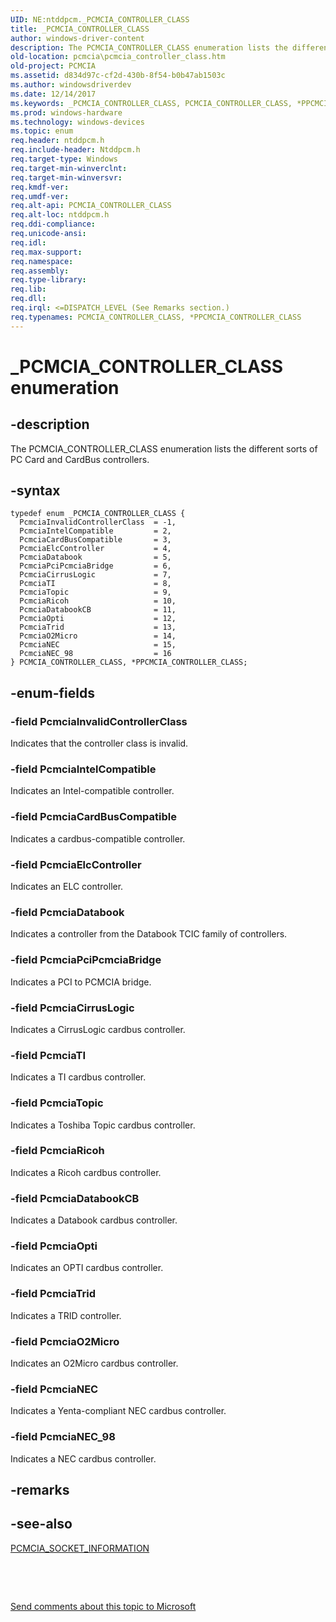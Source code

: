 ```yaml
---
UID: NE:ntddpcm._PCMCIA_CONTROLLER_CLASS
title: _PCMCIA_CONTROLLER_CLASS
author: windows-driver-content
description: The PCMCIA_CONTROLLER_CLASS enumeration lists the different sorts of PC Card and CardBus controllers.
old-location: pcmcia\pcmcia_controller_class.htm
old-project: PCMCIA
ms.assetid: d834d97c-cf2d-430b-8f54-b0b47ab1503c
ms.author: windowsdriverdev
ms.date: 12/14/2017
ms.keywords: _PCMCIA_CONTROLLER_CLASS, PCMCIA_CONTROLLER_CLASS, *PPCMCIA_CONTROLLER_CLASS
ms.prod: windows-hardware
ms.technology: windows-devices
ms.topic: enum
req.header: ntddpcm.h
req.include-header: Ntddpcm.h
req.target-type: Windows
req.target-min-winverclnt: 
req.target-min-winversvr: 
req.kmdf-ver: 
req.umdf-ver: 
req.alt-api: PCMCIA_CONTROLLER_CLASS
req.alt-loc: ntddpcm.h
req.ddi-compliance: 
req.unicode-ansi: 
req.idl: 
req.max-support: 
req.namespace: 
req.assembly: 
req.type-library: 
req.lib: 
req.dll: 
req.irql: <=DISPATCH_LEVEL (See Remarks section.)
req.typenames: PCMCIA_CONTROLLER_CLASS, *PPCMCIA_CONTROLLER_CLASS
---
```


# _PCMCIA_CONTROLLER_CLASS enumeration



## -description
The PCMCIA_CONTROLLER_CLASS enumeration lists the different sorts of PC Card and CardBus controllers.



## -syntax

````
typedef enum _PCMCIA_CONTROLLER_CLASS { 
  PcmciaInvalidControllerClass  = -1,
  PcmciaIntelCompatible         = 2,
  PcmciaCardBusCompatible       = 3,
  PcmciaElcController           = 4,
  PcmciaDatabook                = 5,
  PcmciaPciPcmciaBridge         = 6,
  PcmciaCirrusLogic             = 7,
  PcmciaTI                      = 8,
  PcmciaTopic                   = 9,
  PcmciaRicoh                   = 10,
  PcmciaDatabookCB              = 11,
  PcmciaOpti                    = 12,
  PcmciaTrid                    = 13,
  PcmciaO2Micro                 = 14,
  PcmciaNEC                     = 15,
  PcmciaNEC_98                  = 16
} PCMCIA_CONTROLLER_CLASS, *PPCMCIA_CONTROLLER_CLASS;
````


## -enum-fields

### -field PcmciaInvalidControllerClass

Indicates that the controller class is invalid. 


### -field PcmciaIntelCompatible

Indicates an Intel-compatible controller. 


### -field PcmciaCardBusCompatible

Indicates a cardbus-compatible controller. 


### -field PcmciaElcController

Indicates an ELC controller. 


### -field PcmciaDatabook

Indicates a controller from the Databook TCIC family of controllers. 


### -field PcmciaPciPcmciaBridge

Indicates a PCI to PCMCIA bridge. 


### -field PcmciaCirrusLogic

Indicates a CirrusLogic cardbus controller. 


### -field PcmciaTI

Indicates a TI cardbus controller. 


### -field PcmciaTopic

Indicates a Toshiba Topic cardbus controller. 


### -field PcmciaRicoh

Indicates a Ricoh cardbus controller. 


### -field PcmciaDatabookCB

Indicates a Databook cardbus controller. 


### -field PcmciaOpti

Indicates an OPTI cardbus controller. 


### -field PcmciaTrid

Indicates a TRID controller. 


### -field PcmciaO2Micro

Indicates an O2Micro cardbus controller. 


### -field PcmciaNEC

Indicates a Yenta-compliant NEC cardbus controller. 


### -field PcmciaNEC_98

Indicates a NEC cardbus controller.


## -remarks


## -see-also
<dl>
<dt>
<a href="https://msdn.microsoft.com/library/windows/hardware/ff537612">PCMCIA_SOCKET_INFORMATION</a>
</dt>
</dl>
 

 

<a href="mailto:wsddocfb@microsoft.com?subject=Documentation%20feedback [PCMCIA\buses]:%20PCMCIA_CONTROLLER_CLASS enumeration%20 RELEASE:%20(12/14/2017)&amp;body=%0A%0APRIVACY STATEMENT%0A%0AWe use your feedback to improve the documentation. We don't use your email address for any other purpose, and we'll remove your email address from our system after the issue that you're reporting is fixed. While we're working to fix this issue, we might send you an email message to ask for more info. Later, we might also send you an email message to let you know that we've addressed your feedback.%0A%0AFor more info about Microsoft's privacy policy, see http://privacy.microsoft.com/en-us/default.aspx." title="Send comments about this topic to Microsoft">Send comments about this topic to Microsoft</a>

